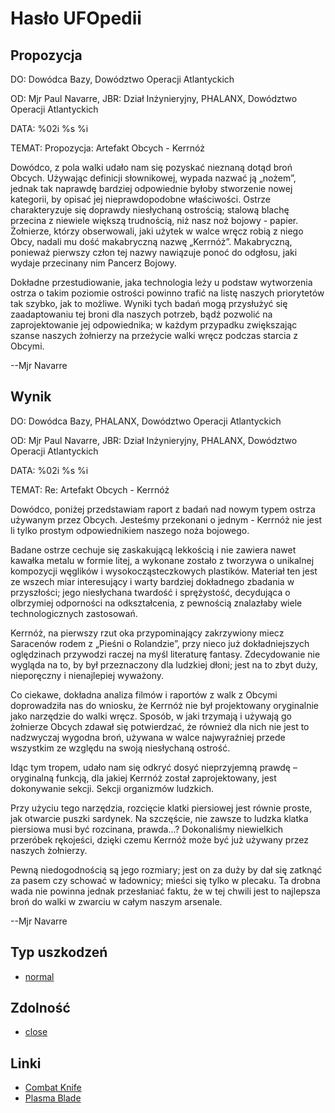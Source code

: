# Hasło UFOpedii

## Propozycja

DO: Dowódca Bazy, Dowództwo Operacji Atlantyckich

OD: Mjr Paul Navarre, JBR: Dział Inżynieryjny, PHALANX, Dowództwo
Operacji Atlantyckich

DATA: %02i %s %i

TEMAT: Propozycja: Artefakt Obcych - Kerrnóż

Dowódco, z pola walki udało nam się pozyskać nieznaną dotąd broń Obcych.
Używając definicji słownikowej, wypada nazwać ją „nożem”, jednak tak
naprawdę bardziej odpowiednie byłoby stworzenie nowej kategorii, by
opisać jej nieprawdopodobne właściwości. Ostrze charakteryzuje się
doprawdy niesłychaną ostrością; stalową blachę przecina z niewiele
większą trudnością, niż nasz noż bojowy - papier. Żołnierze, którzy
obserwowali, jaki użytek w walce wręcz robią z niego Obcy, nadali mu
dość makabryczną nazwę „Kerrnóż”. Makabryczną, ponieważ pierwszy człon
tej nazwy nawiązuje ponoć do odgłosu, jaki wydaje przecinany nim Pancerz
Bojowy.

Dokładne przestudiowanie, jaka technologia leży u podstaw wytworzenia
ostrza o takim poziomie ostrości powinno trafić na listę naszych
priorytetów tak szybko, jak to możliwe. Wyniki tych badań mogą
przysłużyć się zaadaptowaniu tej broni dla naszych potrzeb, bądź
pozwolić na zaprojektowanie jej odpowiednika; w każdym przypadku
zwiększając szanse naszych żołnierzy na przeżycie walki wręcz podczas
starcia z Obcymi.

--Mjr Navarre

## Wynik

DO: Dowódca Bazy, PHALANX, Dowództwo Operacji Atlantyckich

OD: Mjr Paul Navarre, JBR: Dział Inżynieryjny, PHALANX, Dowództwo
Operacji Atlantyckich

DATA: %02i %s %i

TEMAT: Re: Artefakt Obcych - Kerrnóż

Dowódco, poniżej przedstawiam raport z badań nad nowym typem ostrza
używanym przez Obcych. Jesteśmy przekonani o jednym - Kerrnóż nie jest
li tylko prostym odpowiednikiem naszego noża bojowego.

Badane ostrze cechuje się zaskakującą lekkością i nie zawiera nawet
kawałka metalu w formie litej, a wykonane zostało z tworzywa o unikalnej
kompozycji węglików i wysokocząsteczkowych plastików. Materiał ten jest
ze wszech miar interesujący i warty bardziej dokładnego zbadania w
przyszłości; jego niesłychana twardość i sprężystość, decydująca o
olbrzymiej odporności na odkształcenia, z pewnością znalazłaby wiele
technologicznych zastosowań.

Kerrnóż, na pierwszy rzut oka przypominający zakrzywiony miecz Saracenów
rodem z „Pieśni o Rolandzie”, przy nieco już dokładniejszych oględzinach
przywodzi raczej na myśl literaturę fantasy. Zdecydowanie nie wygląda na
to, by był przeznaczony dla ludzkiej dłoni; jest na to zbyt duży,
nieporęczny i nienajlepiej wyważony.

Co ciekawe, dokładna analiza filmów i raportów z walk z Obcymi
doprowadziła nas do wniosku, że Kerrnóż nie był projektowany oryginalnie
jako narzędzie do walki wręcz. Sposób, w jaki trzymają i używają go
żołnierze Obcych zdawał się potwierdzać, że również dla nich nie jest to
nadzwyczaj wygodna broń, używana w walce najwyraźniej przede wszystkim
ze względu na swoją niesłychaną ostrość.

Idąc tym tropem, udało nam się odkryć dosyć nieprzyjemną prawdę –
oryginalną funkcją, dla jakiej Kerrnóż został zaprojektowany, jest
dokonywanie sekcji. Sekcji organizmów ludzkich.

Przy użyciu tego narzędzia, rozcięcie klatki piersiowej jest równie
proste, jak otwarcie puszki sardynek. Na szczęście, nie zawsze to ludzka
klatka piersiowa musi być rozcinana, prawda...? Dokonaliśmy niewielkich
przeróbek rękojeści, dzięki czemu Kerrnóż może być już używany przez
naszych żołnierzy.

Pewną niedogodnością są jego rozmiary; jest on za duży by dał się
zatknąć za pasem czy schować w ładownicy; mieści się tylko w plecaku. Ta
drobna wada nie powinna jednak przesłaniać faktu, że w tej chwili jest
to najlepsza broń do walki w zwarciu w całym naszym arsenale.

--Mjr Navarre

## Typ uszkodzeń

- [normal](Damage/normal "wikilink")

## Zdolność

- [close](Skills/close "wikilink")

## Linki

- [Combat Knife](Equipment/Secondary_Weapons/Combat_Knife "wikilink")
- [Plasma Blade](Equipment/Secondary_Weapons/Plasma_Blade "wikilink")